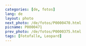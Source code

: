```yaml
---
categories: [de, fotos]
lang: de
layout: photo
next_photo: /de/fotos/P0000470.html
picname: P0000471
prev_photo: /de/fotos/P0000375.html
tags: [Fotofalle, Leopard]
---
```

